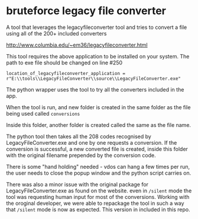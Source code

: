 # bruteforce legacy file converter

A tool that leverages the legacyfileconverter tool and tries to convert a file using all of the 200+ included converters  

http://www.columbia.edu/~em36/legacyfileconverter.html 

This tool requires the above application to be installed on your system. The path to exe file should be changed on line #250

`location_of_legacyfileconverter_application = r"E:\\tools\\LegacyFileConverter\\source\\LegacyFileConverter.exe"`

The python wrapper uses the tool to try all the converters included in the app. 

When the tool is run, and new folder is created in the same folder as the file being used called `conversions`

Inside this folder, another folder is created called the same as the file name. 

The python tool then takes all the 208 codes recognised by LegacyFileConverter.exe and one by one requests a conversion. If the conversion is successful, a new converted file is created, inside this folder with the original filename prepended by the conversion code. 

There is some "hand holding" needed - vdos can hang a few times per run, the user needs to close the popup window and the python script carries on. 

There was also a minor issue with the original package for LegacyFileConverter.exe as found on the website. even in `/silent` mode the tool was requesting human input for most of the conversions. Working with the oroginal developer, we were able to repackage the tool in such a way that  `/silent` mode is now as expected. This version in included in this repo.   
